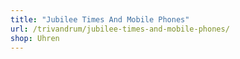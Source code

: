 ```yaml
---
title: "Jubilee Times And Mobile Phones"
url: /trivandrum/jubilee-times-and-mobile-phones/
shop: Uhren
---
```

